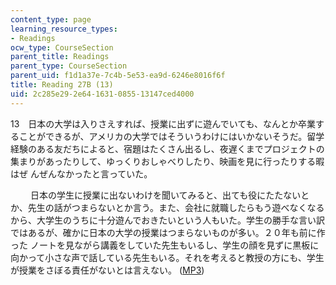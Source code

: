```yaml
---
content_type: page
learning_resource_types:
- Readings
ocw_type: CourseSection
parent_title: Readings
parent_type: CourseSection
parent_uid: f1d1a37e-7c4b-5e53-ea9d-6246e8016f6f
title: Reading 27B (13)
uid: 2c285e29-2e64-1631-0855-13147ced4000
---
```


13　日本の大学は入りさえすれば、授業に出ずに遊んでいても、なんとか卒業することができるが、アメリカの大学ではそういうわけにはいかないそうだ。留学経験のある友だちによると、宿題はたくさん出るし、夜遅くまでプロジェクトの集まりがあったりして、ゆっくりおしゃべりしたり、映画を見に行ったりする暇はぜ んぜんなかったと言っていた。

　 　日本の学生に授業に出ないわけを聞いてみると、出ても役にたたないとか、先生の話がつまらないとか言う。また、会社に就職したらもう遊べなくなるから、大学生のうちに十分遊んでおきたいという人もいた。学生の勝手な言い訳ではあるが、確かに日本の大学の授業はつまらないものが多い。２０年も前に作った ノートを見ながら講義をしていた先生もいるし、学生の顔を見ずに黒板に向かって小さな声で話している先生もいる。それを考えると教授の方にも、学生が授業をさぼる責任がないとは言えない。 ([MP3](/ans7870/21f/21f.505/f05/audio/Lesson27B-13.mp3))